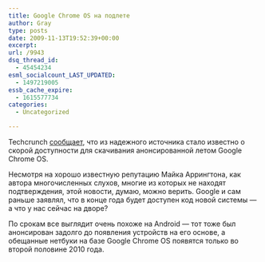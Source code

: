 ```yaml
---
title: Google Chrome OS на подлете
author: Gray
type: posts
date: 2009-11-13T19:52:39+00:00
excerpt:
url: /9943
dsq_thread_id:
  - 45454234
esml_socialcount_LAST_UPDATED:
  - 1497219005
essb_cache_expire:
  - 1615577734
categories:
  - Uncategorized

---
```








Techcrunch <a href="http://www.techcrunch.com/2009/11/13/google-chrome-os-to-launch-within-a-week/" target="_blank">сообщает</a>, что из надежного источника стало известно о скорой доступности для скачивания анонсированной летом Google Chrome OS.

Несмотря на хорошо известную репутацию Майка Аррингтона, как автора многочисленных слухов, многие из которых не находят подтверждения, этой новости, думаю, можно верить. Google и сам раньше заявлял, что в конце года будет доступен код новой системы &#8212; а что у нас сейчас на дворе?

По срокам все выглядит очень похоже на Android &#8212; тот тоже был анонсирован задолго до появления устройств на его основе, а обещанные нетбуки на базе Google Chrome OS появятся только во второй половине 2010 года.